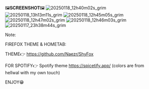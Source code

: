 
🖼️𝐒𝐂𝐑𝐄𝐄𝐍𝐒𝐇𝐎𝐓🖼️
![20250118_12h40m02s_grim](https://github.com/user-attachments/assets/36fa1e2b-2948-4e92-bad4-fda8777b9828)
![20250118_13h13m11s_grim](https://github.com/user-attachments/assets/d4d7a720-650e-4924-9f36-a2afd255322c)
![20250118_12h45m05s_grim](https://github.com/user-attachments/assets/36975e24-faa2-478d-b22d-4c2b5ef27225)
![20250118_12h47m02s_grim](https://github.com/user-attachments/assets/5af87f6b-2226-4b04-92b0-559b30ac92c4)
![20250118_12h46m03s_grim](https://github.com/user-attachments/assets/c24d10d5-0c9b-43f8-922c-b1b0388cd013)
![20250117_23h38m44s_grim](https://github.com/user-attachments/assets/2c58cf3c-1d92-43b8-a732-763715abe5e3)

Note: 

FIREFOX THEME & HOMETAB:

THEME👉
https://github.com/Naezr/ShyFox

FOR SPOTIFY👉
Spotify theme https://spicetify.app/ (colors are from hellwal with my own touch)


ENJOY😁

